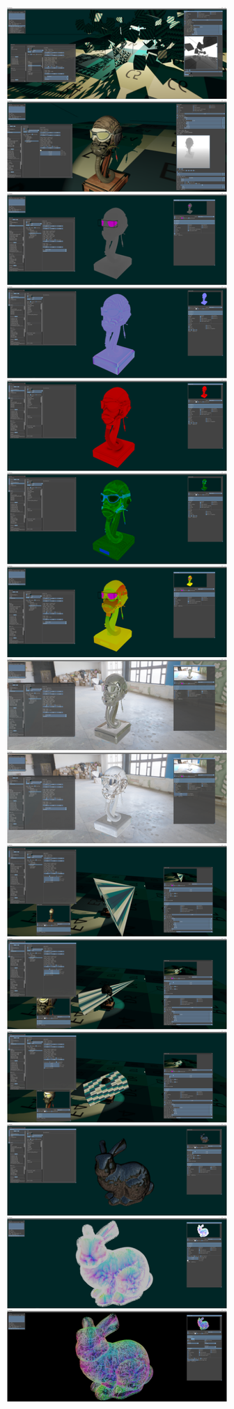 ![alt text][shadowmapping]
![alt text][shadowmapping2]
![alt text][debug_depth]
![alt text][debug_maps1]
![alt text][debug_maps2]
![alt text][debug_maps4]
![alt text][debug_uvs]
![alt text][reflection]
![alt text][refraction]
![alt text][frustum_vis]
![alt text][frustum_vis2]
![alt text][frustum_vis3]
![alt text][wireframe]
![alt text][fuzzy_bunny]
![alt text][exploding_bunny]

[shadowmapping]: screenshots/shadowmapping.png "Shadow mapping"
[shadowmapping2]: screenshots/shadowmapping2.png "Shadow mapping"
[debug_depth]: screenshots/debug_depth.png "Depth debug shader"
[debug_maps1]: screenshots/debug_maps1.png "Debug normal map"
[debug_maps2]: screenshots/debug_maps2.png "Debug occlusion map"
[debug_maps3]: screenshots/debug_maps3.png "Debug base map"
[debug_maps4]: screenshots/debug_maps4.png "Debug metallic-roughness map"
[debug_uvs]: screenshots/debug_uvs.png "UV debug shader"
[frustum_vis]: screenshots/frustum_vis.png "Perspective frustum visualisation"
[frustum_vis2]: screenshots/frustum_vis2.png "Perspective frustum visualisation"
[frustum_vis3]: screenshots/frustum_vis3.png "Orthographic frustum visualisation"
[reflection]: screenshots/reflection.png "Reflection shader"
[refraction]: screenshots/refraction.png "Refraction shader"
[unlit]: screenshots/unlit.png "Unlit shader"
[wireframe]: screenshots/wireframe.png "Wireframe bunny"
[fuzzy_bunny]: screenshots/fuzzy_bunny.png "Fuzzy bunny"
[exploding_bunny]: screenshots/exploding_bunny.png "Exploding bunny"